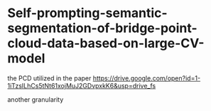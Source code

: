 # Self-prompting-semantic-segmentation-of-bridge-point-cloud-data-based-on-large-CV-model

the PCD utilized in the paper
https://drive.google.com/open?id=1-1iTzsILhCs5tNt61xojMuJ2GDvpxkK6&usp=drive_fs

another granularity
